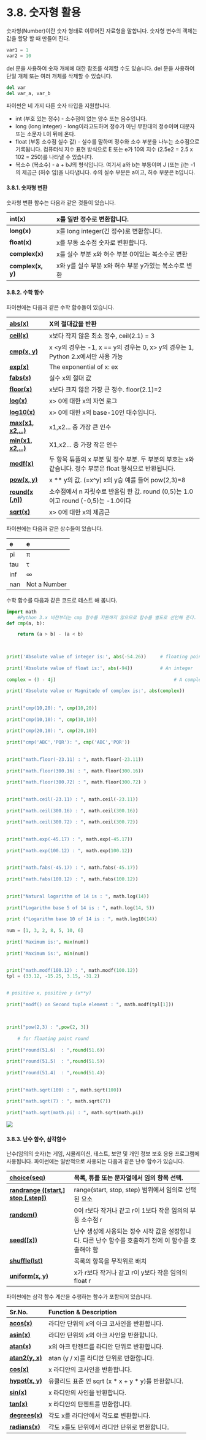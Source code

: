 # 3.8.	숫자형 활용

숫자형\(Number\)이란 숫자 형태로 이루어진 자료형을 말합니다. 숫자형 변수의 객체는 값을 할당 할 때 만들어 진다.

```python
var1 = 1
var2 = 10
```

del 문을 사용하여 숫자 개체에 대한 참조를 삭제할 수도 있습니다. del 문을 사용하여 단일 개체 또는 여러 개체를 삭제할 수 있습니다.

```python
del var
del var_a, var_b
```

파이썬은 네 가지 다른 숫자 타입을 지원합니다.

*  int \(부호 있는 정수\) - 소수점이 없는 양수 또는 음수입니다.
*  long \(long integer\) - long이라고도하며 정수가 아닌 무한대의 정수이며 대문자 또는 소문자 L이 뒤에 온다.
*  float \(부동 소수점 실수 값\) - 실수를 말하며 정수와 소수 부분을 나누는 소수점으로 기록됩니다. 컴퓨터식 지수 표현 방식으로 E 또는 e가 10의 지수 \(2.5e2 = 2.5 x 102 = 250\)를 나타낼 수 있습니다.
*  복소수 \(복소수\) - a + bJ의 형식입니다. 여기서 a와 b는 부동이며 J \(또는 j\)는 -1의 제곱근 \(허수 임\)을 나타냅니다. 수의 실수 부분은 a이고, 허수 부분은 b입니다.  

#### 3.8.1.     숫자형 변환

숫자형 변환 함수는 다음과 같은 것들이 있습니다.

| **int\(x\)** | **x를** **일반** **정수로** **변환합니다.** |
| :--- | :--- |
| **long\(x\)**  | x를 long integer\(긴 정수\)로 변환합니다. |
| **float\(x\)**  | x를 부동 소수점 숫자로 변환합니다. |
| **complex\(x\)**  | x를 실수 부분 x와 허수 부분 0이있는 복소수로 변환 |
| **complex\(x, y\)**  | x와 y를 실수 부분 x와 허수 부분 y가있는 복소수로 변환 |

#### 3.8.2.     수학 함수

파이썬에는 다음과 같은 수학 함수들이 있습니다.

| [**abs\(x\)**](https://www.tutorialspoint.com/python/number_abs.htm) | X의 절대값을 반환 |
| :--- | :--- |
| [**ceil\(x\)**](https://www.tutorialspoint.com/python/number_ceil.htm) | x보다 작지 않은 최소 정수, ceil\(2.1\) = 3 |
| [**cmp\(x, y\)**](https://www.tutorialspoint.com/python/number_cmp.htm) | x &lt;y의 경우는 -1, x == y의 경우는 0, x&gt; y의 경우는 1, Python 2.x에서만 사용 가능 |
| [**exp\(x\)**](https://www.tutorialspoint.com/python/number_exp.htm) | The exponential of x: ex |
| [**fabs\(x\)**](https://www.tutorialspoint.com/python/number_fabs.htm) | 실수 x의 절대 값 |
| [**floor\(x\)**](https://www.tutorialspoint.com/python/number_floor.htm) | x보다 크지 않은 가장 큰 정수. floor\(2.1\)=2 |
| [**log\(x\)**](https://www.tutorialspoint.com/python/number_log.htm) | x&gt; 0에 대한 x의 자연 로그 |
| [**log10\(x\)**](https://www.tutorialspoint.com/python/number_log10.htm) | x&gt; 0에 대한 x의 base-10인 대수입니다. |
| [**max\(x1, x2,...\)**](https://www.tutorialspoint.com/python/number_max.htm) | x1,x2… 중 가장 큰 인수 |
| [**min\(x1, x2,...\)**](https://www.tutorialspoint.com/python/number_min.htm) | X1,x2… 중 가장 작은 인수 |
| [**modf\(x\)**](https://www.tutorialspoint.com/python/number_modf.htm) | 두 항목 튜플의 x 부분 및 정수 부분. 두 부분의 부호는 x와 같습니다. 정수 부분은 float 형식으로 반환됩니다. |
| [**pow\(x, y\)**](https://www.tutorialspoint.com/python/number_pow.htm) | x \*\* y의 값. \(=x^y\)  x의 y승 예를 들어 pow\(2,3\)=8 |
| [**round\(x \[,n\]\)**](https://www.tutorialspoint.com/python/number_round.htm) | 소수점에서 n 자릿수로 반올림 한 값. round \(0,5\)는 1.0이고 round \(-0,5\)는 -1.0이다 |
| [**sqrt\(x\)**](https://www.tutorialspoint.com/python/number_sqrt.htm) | x&gt; 0에 대한 x의 제곱근 |

파이썬에는 다음과 같은 상수들이 있습니다.

| e | e |
| :--- | :--- |
| pi | π |
| tau | τ |
| inf | ∞ |
| nan | Not a Number |

수학 함수를 다음과 같은 코드로 테스트 해 봅니다.

```python
import math    #Python 3.x 버전부터는 cmp 함수를 지원하지 않으므로 함수를 별도로 선언해 준다.
def cmp(a, b):
    return (a > b) - (a < b)        

print('Absolute value of integer is:', abs(-54.26))     # floating point number    
print('Absolute value of float is:', abs(-94))          # An integer    
complex = (3 - 4j)                                           # A complex number    
print('Absolute value or Magnitude of complex is:', abs(complex))        
print("cmp(10,20): ", cmp(10,20))    
print("cmp(10,10): ", cmp(10,10))    
print("cmp(20,10): ", cmp(20,10))    
print("cmp('ABC','PQR'): ", cmp('ABC','PQR'))        
print("math.floor(-23.11) : ", math.floor(-23.11))    
print("math.floor(300.16) : ", math.floor(300.16))    
print("math.floor(300.72) : ", math.floor(300.72) )        
print("math.ceil(-23.11) : ", math.ceil(-23.11))    
print("math.ceil(300.16) : ", math.ceil(300.16))    
print("math.ceil(300.72) : ", math.ceil(300.72))        
print("math.exp(-45.17) : ", math.exp(-45.17))    
print("math.exp(100.12) : ", math.exp(100.12))        
print("math.fabs(-45.17) : ", math.fabs(-45.17))    
print("math.fabs(100.12) : ", math.fabs(100.12))        
print("Natural logarithm of 14 is : ", math.log(14))    
print("Logarithm base 5 of 14 is : ", math.log(14, 5))    
print ("Logarithm base 10 of 14 is : ", math.log10(14))    
num = [1, 3, 2, 8, 5, 10, 6]    
print('Maximum is:', max(num))    
print('Maximum is:', min(num))        
print("math.modf(100.12) : ", math.modf(100.12))
tpl = (33.12, -15.25, 3.15, -31.2)  

# positive x, positive y (x**y)    
print("modf() on Second tuple element : ", math.modf(tpl[1]))        
  
print("pow(2,3) : ",pow(2, 3))        # for floating point round    
print("round(51.6)  : ",round(51.6))    
print("round(51.5)  : ",round(51.5))    
print("round(51.4)  : ",round(51.4))        
print("math.sqrt(100) : ", math.sqrt(100))    
print("math.sqrt(7) : ", math.sqrt(7))    
print("math.sqrt(math.pi) : ", math.sqrt(math.pi)) 
```

![](../../.gitbook/assets/3820.png)

#### 3.8.3.     난수 함수, 삼각함수

난수\(임의의 숫자\)는 게임, 시뮬레이션, 테스트, 보안 및 개인 정보 보호 응용 프로그램에 사용됩니다. 파이썬에는 일반적으로 사용되는 다음과 같은 난수 함수가 있습니다.

| [**choice\(seq\)**](https://www.tutorialspoint.com/python/number_choice.htm) | 목록, 튜플 또는 문자열에서 임의 항목 선택. |
| :--- | :--- |
| [**randrange \(\[start,\] stop \[,step\]\)**](https://www.tutorialspoint.com/python/number_randrange.htm) | range\(start, stop, step\) 범위에서 임의로 선택된 요소 |
| [**random\(\)**](https://www.tutorialspoint.com/python/number_random.htm) | 0이 r보다 작거나 같고 r이 1보다 작은 임의의 부동 소수점 r |
| [**seed\(\[x\]\)**](https://www.tutorialspoint.com/python/number_seed.htm) | 난수 생성에 사용되는 정수 시작 값을 설정합니다. 다른 난수 함수를 호출하기 전에 이 함수를 호출해야 함 |
| [**shuffle\(lst\)**](https://www.tutorialspoint.com/python/number_shuffle.htm) | 목록의 항목을 무작위로 배치 |
| [**uniform\(x, y\)**](https://www.tutorialspoint.com/python/number_uniform.htm) | x가 r보다 작거나 같고 r이 y보다 작은 임의의 float r |

파이썬에는 삼각 함수 계산을 수행하는 함수가 포함되어 있습니다.

| Sr.No. | Function & Description |
| :--- | :--- |
| [**acos\(x\)**](https://www.tutorialspoint.com/python/number_acos.htm) | 라디안 단위의 x의 아크 코사인을 반환합니다. |
| [**asin\(x\)**](https://www.tutorialspoint.com/python/number_asin.htm) | 라디안 단위의 x의 아크 사인을 반환합니다. |
| [**atan\(x\)**](https://www.tutorialspoint.com/python/number_atan.htm) | x의 아크 탄젠트를 라디안 단위로 반환합니다. |
| [**atan2\(y, x\)**](https://www.tutorialspoint.com/python/number_atan2.htm) | atan \(y / x\)를 라디안 단위로 반환합니다. |
| [**cos\(x\)**](https://www.tutorialspoint.com/python/number_cos.htm) | x 라디안의 코사인을 반환합니다. |
| [**hypot\(x, y\)**](https://www.tutorialspoint.com/python/number_hypot.htm) | 유클리드 표준 인 sqrt \(x \* x + y \* y\)를 반환합니다. |
| [**sin\(x\)**](https://www.tutorialspoint.com/python/number_sin.htm) | x 라디안의 사인을 반환합니다. |
| [**tan\(x\)**](https://www.tutorialspoint.com/python/number_tan.htm) | x 라디안의 탄젠트를 반환합니다. |
| [**degrees\(x\)**](https://www.tutorialspoint.com/python/number_degrees.htm) | 각도 x를 라디안에서 각도로 변환합니다. |
| [**radians\(x\)**](https://www.tutorialspoint.com/python/number_radians.htm) | 각도 x를도 단위에서 라디안 단위로 변환합니다. |







